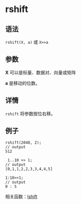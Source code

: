 # rshift

## 语法

`rshift(X, a)` 或 `X>>a`

## 参数

**X** 可以是标量、数据对、向量或矩阵

**a** 是移动的位数。

## 详情

`rshift` 将参数按位右移。

## 例子

```
rshift(2048, 2);
// output
512

 1..10 >> 1;
// output
[0,1,1,2,2,3,3,4,4,5]

1:10>>1;
// output
0 : 5
```

相关函数：[lshift](../l/lshift.md)

